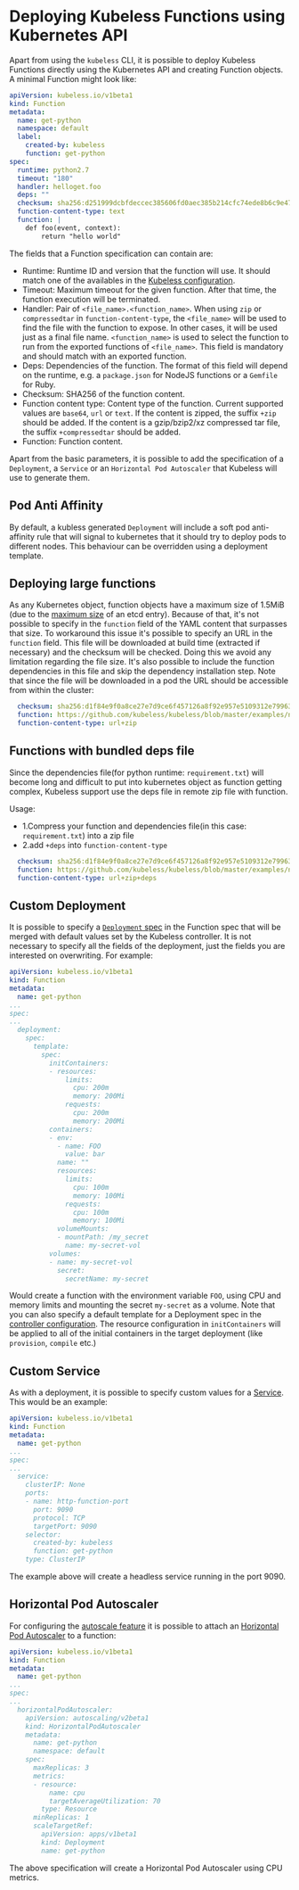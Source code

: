 # Deploying Kubeless Functions using Kubernetes API

Apart from using the `kubeless` CLI, it is possible to deploy Kubeless Functions directly using the Kubernetes API and creating Function objects. A minimal Function might look like:

```yaml
apiVersion: kubeless.io/v1beta1
kind: Function
metadata:
  name: get-python
  namespace: default
  label:
    created-by: kubeless
    function: get-python
spec:
  runtime: python2.7
  timeout: "180"
  handler: helloget.foo
  deps: ""
  checksum: sha256:d251999dcbfdeccec385606fd0aec385b214cfc74ede8b6c9e47af71728f6e9a
  function-content-type: text
  function: |
    def foo(event, context):
        return "hello world"
```

The fields that a Function specification can contain are:

 - Runtime: Runtime ID and version that the function will use. It should match one of the availables in the [Kubeless configuration](/docs/function-controller-configuration).
 - Timeout: Maximum timeout for the given function. After that time, the function execution will be terminated.
 - Handler: Pair of `<file_name>.<function_name>`. When using `zip` or `compressedtar` in `function-content-type`, the `<file_name>` will be used to find the file with the function to expose. In other cases, it will be used just as a final file name. `<function_name>` is used to select the function to run from the exported functions of `<file_name>`. This field is mandatory and should match with an exported function.
 - Deps: Dependencies of the function. The format of this field will depend on the runtime, e.g. a `package.json` for NodeJS functions or a `Gemfile` for Ruby.
 - Checksum: SHA256 of the function content.
 - Function content type: Content type of the function. Current supported values are `base64`, `url` or `text`. If the content is zipped, the suffix `+zip` should be added. If the content is a gzip/bzip2/xz compressed tar file, the suffix `+compressedtar` should be added.
 - Function: Function content.

Apart from the basic parameters, it is possible to add the specification of a `Deployment`, a `Service` or an `Horizontal Pod Autoscaler` that Kubeless will use to generate them.

## Pod Anti Affinity

By default, a kubless generated `Deployment` will include a soft pod anti-affinity rule that will signal to kubernetes that it should try to deploy pods to different nodes. This behaviour can be overridden using a deployment template.

## Deploying large functions

As any Kubernetes object, function objects have a maximum size of 1.5MiB (due to the [maximum size](https://github.com/etcd-io/etcd/blob/master/Documentation/dev-guide/limit.md#request-size-limit) of an etcd entry). Because of that, it's not possible to specify in the `function` field of the YAML content that surpasses that size. To workaround this issue it's possible to specify an URL in the `function` field. This file will be downloaded at build time (extracted if necessary) and the checksum will be checked. Doing this we avoid any limitation regarding the file size. It's also possible to include the function dependencies in this file and skip the dependency installation step. Note that since the file will be downloaded in a pod the URL should be accessible from within the cluster:

```yaml
  checksum: sha256:d1f84e9f0a8ce27e7d9ce6f457126a8f92e957e5109312e7996373f658015547
  function: https://github.com/kubeless/kubeless/blob/master/examples/nodejs/helloFunctions.zip?raw=true
  function-content-type: url+zip
```

## Functions with bundled deps file

Since the dependencies file(for python runtime: ``requirement.txt``) will become long and difficult to put into kubernetes object as function getting complex, Kubeless support use the deps file in remote zip file with function.

Usage: 

- 1.Compress your function and dependencies file(in this case: ``requirement.txt``) into a zip file
- 2.add ``+deps`` into ``function-content-type``

```yaml
  checksum: sha256:d1f84e9f0a8ce27e7d9ce6f457126a8f92e957e5109312e7996373f658015547
  function: https://github.com/kubeless/kubeless/blob/master/examples/nodejs/hellowithbundleddeps.zip?raw=true
  function-content-type: url+zip+deps
```

## Custom Deployment

It is possible to specify a [`Deployment` spec](https://kubernetes.io/docs/concepts/workloads/controllers/deployment/#creating-a-deployment) in the Function spec that will be merged with default values set by the Kubeless controller. It is not necessary to specify all the fields of the deployment, just the fields you are interested on overwriting. For example:

```yaml
apiVersion: kubeless.io/v1beta1
kind: Function
metadata:
  name: get-python
...
spec:
...
  deployment:
    spec:
      template:
        spec:
          initContainers:
          - resources:
              limits:
                cpu: 200m
                memory: 200Mi
              requests:
                cpu: 200m
                memory: 200Mi
          containers:
          - env:
            - name: FOO
              value: bar
            name: ""
            resources:
              limits:
                cpu: 100m
                memory: 100Mi
              requests:
                cpu: 100m
                memory: 100Mi
            volumeMounts:
            - mountPath: /my_secret
              name: my-secret-vol
          volumes:
          - name: my-secret-vol
            secret:
              secretName: my-secret
```

Would create a function with the environment variable `FOO`, using CPU and memory limits and mounting the secret `my-secret` as a volume. Note that you can also specify a default template for a Deployment spec in the [controller configuration](/docs/function-controller-configuration).
The resource configuration in `initContainers` will be applied to all of the initial containers in the target deployment (like `provision`, `compile` etc.)


## Custom Service

As with a deployment, it is possible to specify custom values for a [Service](https://kubernetes.io/docs/concepts/services-networking/service). This would be an example:

```yaml
apiVersion: kubeless.io/v1beta1
kind: Function
metadata:
  name: get-python
...
spec:
...
  service:
    clusterIP: None
    ports:
    - name: http-function-port
      port: 9090
      protocol: TCP
      targetPort: 9090
    selector:
      created-by: kubeless
      function: get-python
    type: ClusterIP
```

The example above will create a headless service running in the port 9090.

## Horizontal Pod Autoscaler

For configuring the [autoscale feature](/docs/autoscaling) it is possible to attach an [Horizontal Pod Autoscaler](https://kubernetes.io/docs/tasks/run-application/horizontal-pod-autoscale/) to a function:

```yaml
apiVersion: kubeless.io/v1beta1
kind: Function
metadata:
  name: get-python
...
spec:
...
  horizontalPodAutoscaler:
    apiVersion: autoscaling/v2beta1
    kind: HorizontalPodAutoscaler
    metadata:
      name: get-python
      namespace: default
    spec:
      maxReplicas: 3
      metrics:
      - resource:
          name: cpu
          targetAverageUtilization: 70
        type: Resource
      minReplicas: 1
      scaleTargetRef:
        apiVersion: apps/v1beta1
        kind: Deployment
        name: get-python
```

The above specification will create a Horizontal Pod Autoscaler using CPU metrics.
